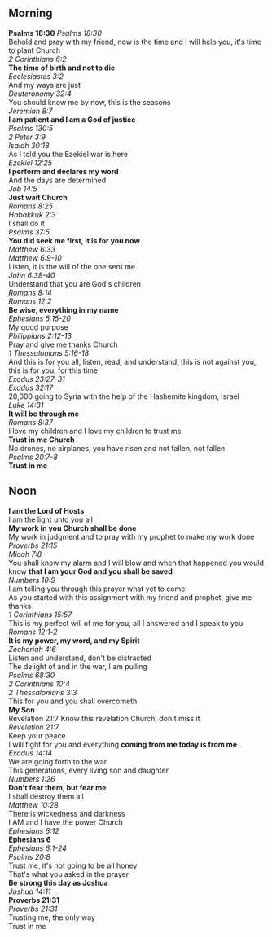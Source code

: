 ## Morning

**Psalms 18:30**
_Psalms 18:30_  
Behold and pray with my friend, now is the time and I will help you, it's time to plant Church  
_2 Corinthians 6:2_  
**The time of birth and not to die**  
_Ecclesiastes 3:2_  
And my ways are just  
_Deuteronomy 32:4_  
You should know me by now, this is the seasons  
_Jeremiah 8:7_  
**I am patient and I am a God of justice**  
_Psalms 130:5_  
_2 Peter 3:9_  
_Isaiah 30:18_  
As I told you the Ezekiel war is here  
_Ezekiel 12:25_  
**I perform and declares my word**  
And the days are determined  
_Job 14:5_  
**Just wait Church**  
_Romans 8:25_  
_Habakkuk 2:3_  
I shall do it  
_Psalms 37:5_  
**You did seek me first, it is for you now**  
_Matthew 6:33_  
_Matthew 6:9-10_  
Listen, it is the will of the one sent me  
_John 6:38-40_  
Understand that you are God's children  
_Romans 8:14_  
_Romans 12:2_  
**Be wise, everything in my name**  
_Ephesians 5:15-20_  
My good purpose  
_Philippians 2:12-13_  
Pray and give me thanks Church  
_1 Thessalonians 5:16-18_  
And this is for you all, listen, read, and understand, this is not against you, this is for you, for this time  
_Exodus 23:27-31_  
_Exodus 32:17_  
20,000 going to Syria with the help of the Hashemite kingdom, Israel  
_Luke 14:31_  
**It will be through me**  
_Romans 8:37_  
I love my children and I love my children to trust me  
**Trust in me Church**  
No drones, no airplanes, you have risen and not fallen, not fallen  
_Psalms 20:7-8_  
**Trust in me**  

## Noon

**I am the Lord of Hosts**  
I am the light unto you all  
**My work in you Church shall be done**  
My work in judgment and to pray with my prophet to make my work done  
_Proverbs 21:15_  
_Micah 7:8_  
You shall know my alarm and I will blow and when that happened you would know **that I am your God and you shall be saved**  
_Numbers 10:9_  
I am telling you through this prayer what yet to come  
As you started with this assignment with my friend and prophet, give me thanks  
_1 Corinthians 15:57_  
This is my perfect will of me for you, all I answered and I speak to you  
_Romans 12:1-2_  
**It is my power, my word, and my Spirit**  
_Zechariah 4:6_  
Listen and understand, don't be distracted  
The delight of and in the war, I am pulling  
_Psalms 68:30_  
_2 Corinthians 10:4_  
_2 Thessalonians 3:3_  
This for you and you shall overcometh  
**My Son**  
Revelation 21:7 Know this revelation Church, don't miss it  
_Revelation 21:7_  
Keep your peace  
I will fight for you and everything **coming from me today is from me**  
_Exodus 14:14_  
We are going forth to the war  
This generations, every living son and daughter  
_Numbers 1:26_  
**Don't fear them, but fear me**  
I shall destroy them all  
_Matthew 10:28_  
There is wickedness and darkness  
I AM and I have the power Church  
_Ephesians 6:12_  
**Ephesians 6**  
_Ephesians 6:1-24_  
_Psalms 20:8_  
Trust me, it's not going to be all honey  
That's what you asked in the prayer  
**Be strong this day as Joshua**  
_Joshua 14:11_  
**Proverbs 21:31**  
_Proverbs 21:31_  
Trusting me, the only way  
Trust in me  
